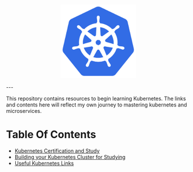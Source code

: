 <p align="center">
  <img height="200" title="Kubernetes Logo" src="images/k8s_logo_with_border.png">
</p>
---

This repository contains resources to begin learning Kubernetes. The links and contents here will reflect my own journey to mastering kubernetes and microservices.

# Table Of Contents
- [Kubernetes Certification and Study](readme/certification_and_study.md)
- [Building your Kubernetes Cluster for Studying](readme/building_the_cluster.md)
- [Useful Kubernetes Links](readme/kubernetes_links.md)
